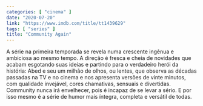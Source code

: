 ```yaml
---
categories: [ "cinema" ]
date: "2020-07-20"
link: "https://www.imdb.com/title/tt1439629"
tags: [ "series" ]
title: "Community Again"
---
```

A série na primeira temporada se revela numa crescente ingênua e ambiciosa ao mesmo tempo. A direção é fresca e cheia de novidades que acabam esgotando suas ideias e partindo para o verdadeiro herói da história: Abed e seu um milhão de olhos, ou lentes, que observa as décadas passadas na TV e no cinema e nos apresenta versões de vinte minutos, com qualidade invejável, cores chamativas, sensuais e divertidas. Community nunca irá envelhecer, pois é incapaz de se levar a sério. E por isso mesmo é a série de humor mais íntegra, completa e versátil de todas.

